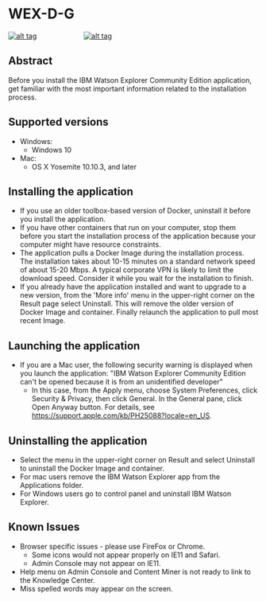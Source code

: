 # WEX-D-G

[![alt tag](https://github.com/ibm-wex/WEX-D-G/blob/master/images/Download_Wex_Mac.png)](https://github.com/ibm-wex/WEX-D-G/releases/download/1.0.0/IBM.Watson.Explorer.CE-TP-1.0.0.dmg)                                 &nbsp; &nbsp;&nbsp;&nbsp;&nbsp;&nbsp;&nbsp;&nbsp;&nbsp; &nbsp;&nbsp;&nbsp;&nbsp;&nbsp;&nbsp;&nbsp;&nbsp;&nbsp;&nbsp;&nbsp; [![alt tag](https://github.com/ibm-wex/WEX-D-G/blob/master/images/Download_Wex_Windows.png)](https://github.com/ibm-wex/WEX-D-G/releases/download/1.0.0/IBM.Watson.Explorer.CE-TP-1.0.0.exe)

## Abstract
Before you install the IBM Watson Explorer Community Edition application, get familiar with the most important information related to the installation process.

## Supported versions
 - Windows:
   - Windows 10
 - Mac:
   - OS X Yosemite 10.10.3, and later
   
## Installing the application
- If you use an older toolbox-based version of Docker, uninstall it before you install the application.
- If you have other containers that run on your computer, stop them before you start the installation process of the application because your computer might have resource constraints.
- The application pulls a Docker Image during the installation process. The installation takes about 10-15 minutes on a standard network speed of about 15-20 Mbps. A typical corporate VPN is likely to limit the download speed. Consider it while you wait for the installation to finish.
- If you already have the application installed and want to upgrade to a new version, from the 'More info' menu in the upper-right corner on the Result page select Uninstall. This will remove the older version of Docker Image and container. Finally relaunch the application to pull most recent Image.  

## Launching the application
- If you are a Mac user, the following security warning is displayed when you launch the application: "IBM Watson Explorer Community Edition can't be opened because it is from an unidentified developer"
  - In this case, from the Apply menu, choose System Preferences, click Security & Privacy, then click General. In the General pane, click Open Anyway button. For details, see https://support.apple.com/kb/PH25088?locale=en_US.

## Uninstalling the application
 - Select the menu in the upper-right corner on Result and select Uninstall to uninstall the Docker Image and container.
  - For mac users remove the IBM Watson Explorer app from the Applications folder.
  - For Windows users go to control panel and uninstall IBM Watson Explorer.

## Known Issues
 - Browser specific issues - please use FireFox or Chrome. 
   - Some icons would not appear properly on IE11 and Safari.
   - Admin Console may not appear on IE11.
 - Help menu on Admin Console and Content Miner is not ready to link to the Knowledge Center.
 - Miss spelled words may appear on the screen.
